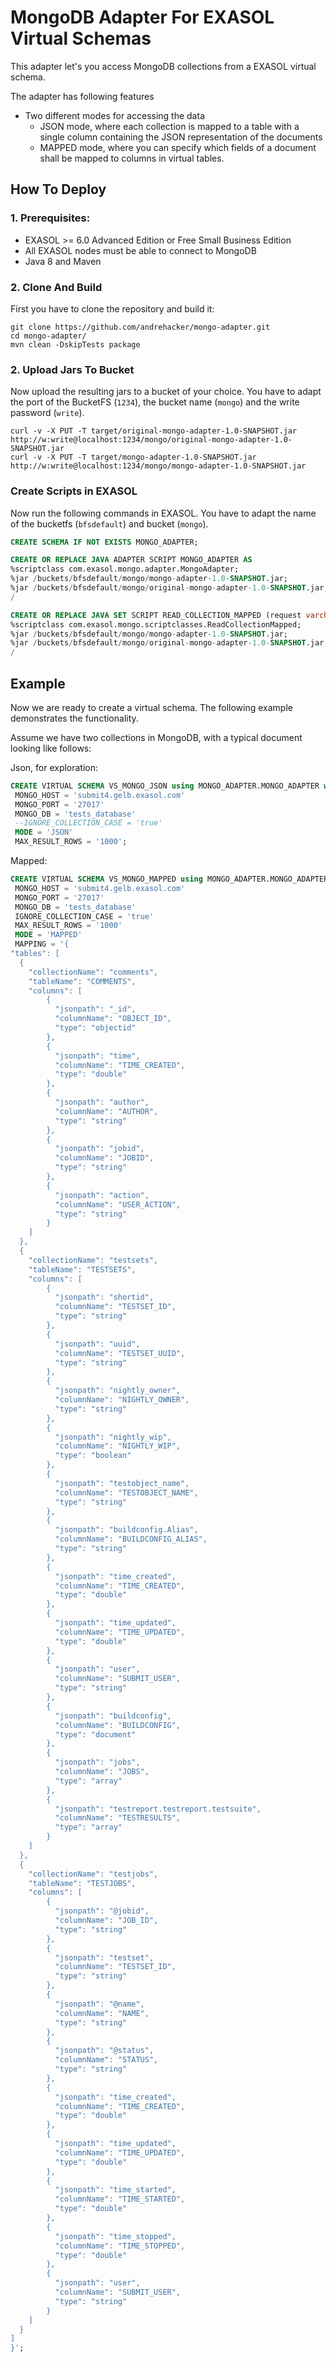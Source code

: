 # MongoDB Adapter For EXASOL Virtual Schemas

This adapter let's you access MongoDB collections from a EXASOL virtual schema.

The adapter has following features
* Two different modes for accessing the data
  - JSON mode, where each collection is mapped to a table with a single column containing the JSON representation of the documents
  - MAPPED mode, where you can specify which fields of a document shall be mapped to columns in virtual tables.

## How To Deploy

### 1. Prerequisites:
* EXASOL >= 6.0 Advanced Edition or Free Small Business Edition
* All EXASOL nodes must be able to connect to MongoDB
* Java 8 and Maven

### 2. Clone And Build

First you have to clone the repository and build it:
```
git clone https://github.com/andrehacker/mongo-adapter.git
cd mongo-adapter/
mvn clean -DskipTests package
```

### 2. Upload Jars To Bucket
Now upload the resulting jars to a bucket of your choice. You have to adapt the port of the BucketFS (```1234```), the bucket name (```mongo```) and the write password (```write```).
```
curl -v -X PUT -T target/original-mongo-adapter-1.0-SNAPSHOT.jar http://w:write@localhost:1234/mongo/original-mongo-adapter-1.0-SNAPSHOT.jar
curl -v -X PUT -T target/mongo-adapter-1.0-SNAPSHOT.jar http://w:write@localhost:1234/mongo/mongo-adapter-1.0-SNAPSHOT.jar
```

### Create Scripts in EXASOL
Now run the following commands in EXASOL. You have to adapt the name of the bucketfs (```bfsdefault```) and bucket (```mongo```).
```sql
CREATE SCHEMA IF NOT EXISTS MONGO_ADAPTER;

CREATE OR REPLACE JAVA ADAPTER SCRIPT MONGO_ADAPTER AS
%scriptclass com.exasol.mongo.adapter.MongoAdapter;
%jar /buckets/bfsdefault/mongo/mongo-adapter-1.0-SNAPSHOT.jar;
%jar /buckets/bfsdefault/mongo/original-mongo-adapter-1.0-SNAPSHOT.jar;
/

CREATE OR REPLACE JAVA SET SCRIPT READ_COLLECTION_MAPPED (request varchar(2000000)) EMITS (...) AS
%scriptclass com.exasol.mongo.scriptclasses.ReadCollectionMapped;
%jar /buckets/bfsdefault/mongo/mongo-adapter-1.0-SNAPSHOT.jar;
%jar /buckets/bfsdefault/mongo/original-mongo-adapter-1.0-SNAPSHOT.jar;
/
```

## Example

Now we are ready to create a virtual schema. The following example demonstrates the functionality.

Assume we have two collections in MongoDB, with a typical document looking like follows:


Json, for exploration:
```sql
CREATE VIRTUAL SCHEMA VS_MONGO_JSON using MONGO_ADAPTER.MONGO_ADAPTER with
 MONGO_HOST = 'submit4.gelb.exasol.com'
 MONGO_PORT = '27017'
 MONGO_DB = 'tests_database'
 --IGNORE_COLLECTION_CASE = 'true'
 MODE = 'JSON'
 MAX_RESULT_ROWS = '1000';
```

Mapped:
```sql
CREATE VIRTUAL SCHEMA VS_MONGO_MAPPED using MONGO_ADAPTER.MONGO_ADAPTER with
 MONGO_HOST = 'submit4.gelb.exasol.com'
 MONGO_PORT = '27017'
 MONGO_DB = 'tests_database'
 IGNORE_COLLECTION_CASE = 'true'
 MAX_RESULT_ROWS = '1000'
 MODE = 'MAPPED'
 MAPPING = '{
"tables": [
  {
    "collectionName": "comments",
    "tableName": "COMMENTS",
    "columns": [
        {
          "jsonpath": "_id",
          "columnName": "OBJECT_ID",
          "type": "objectid"
        },
        {
          "jsonpath": "time",
          "columnName": "TIME_CREATED",
          "type": "double"
        },
        {
          "jsonpath": "author",
          "columnName": "AUTHOR",
          "type": "string"
        },
        {
          "jsonpath": "jobid",
          "columnName": "JOBID",
          "type": "string"
        },
        {
          "jsonpath": "action",
          "columnName": "USER_ACTION",
          "type": "string"
        }
    ]
  },
  {
    "collectionName": "testsets",
    "tableName": "TESTSETS",
    "columns": [
        {
          "jsonpath": "shortid",
          "columnName": "TESTSET_ID",
          "type": "string"
        },
        {
          "jsonpath": "uuid",
          "columnName": "TESTSET_UUID",
          "type": "string"
        },
        {
          "jsonpath": "nightly_owner",
          "columnName": "NIGHTLY_OWNER",
          "type": "string"
        },
        {
          "jsonpath": "nightly_wip",
          "columnName": "NIGHTLY_WIP",
          "type": "boolean"
        },
        {
          "jsonpath": "testobject_name",
          "columnName": "TESTOBJECT_NAME",
          "type": "string"
        },
        {
          "jsonpath": "buildconfig.Alias",
          "columnName": "BUILDCONFIG_ALIAS",
          "type": "string"
        },
        {
          "jsonpath": "time_created",
          "columnName": "TIME_CREATED",
          "type": "double"
        },
        {
          "jsonpath": "time_updated",
          "columnName": "TIME_UPDATED",
          "type": "double"
        },
        {
          "jsonpath": "user",
          "columnName": "SUBMIT_USER",
          "type": "string"
        },
        {
          "jsonpath": "buildconfig",
          "columnName": "BUILDCONFIG",
          "type": "document"
        },
        {
          "jsonpath": "jobs",
          "columnName": "JOBS",
          "type": "array"
        },
        {
          "jsonpath": "testreport.testreport.testsuite",
          "columnName": "TESTRESULTS",
          "type": "array"
        }
    ]
  },
  {
    "collectionName": "testjobs",
    "tableName": "TESTJOBS",
    "columns": [
        {
          "jsonpath": "@jobid",
          "columnName": "JOB_ID",
          "type": "string"
        },
        {
          "jsonpath": "testset",
          "columnName": "TESTSET_ID",
          "type": "string"
        },
        {
          "jsonpath": "@name",
          "columnName": "NAME",
          "type": "string"
        },
        {
          "jsonpath": "@status",
          "columnName": "STATUS",
          "type": "string"
        },
        {
          "jsonpath": "time_created",
          "columnName": "TIME_CREATED",
          "type": "double"
        },
        {
          "jsonpath": "time_updated",
          "columnName": "TIME_UPDATED",
          "type": "double"
        },
        {
          "jsonpath": "time_started",
          "columnName": "TIME_STARTED",
          "type": "double"
        },
        {
          "jsonpath": "time_stopped",
          "columnName": "TIME_STOPPED",
          "type": "double"
        },
        {
          "jsonpath": "user",
          "columnName": "SUBMIT_USER",
          "type": "string"
        }
    ]
  }
]
}';
```
